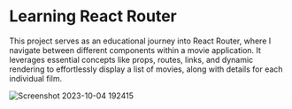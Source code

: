 # Learning React Router
This project serves as an educational journey into React Router, where I navigate between different components within a movie application. It leverages essential concepts like props, routes, links, and dynamic rendering to effortlessly display a list of movies, along with details for each individual film.

![Screenshot 2023-10-04 192415](https://github.com/aang3la/React_exercises_homeworks/assets/128414550/8f36d2e4-2aec-4567-949d-dee80294068f)
